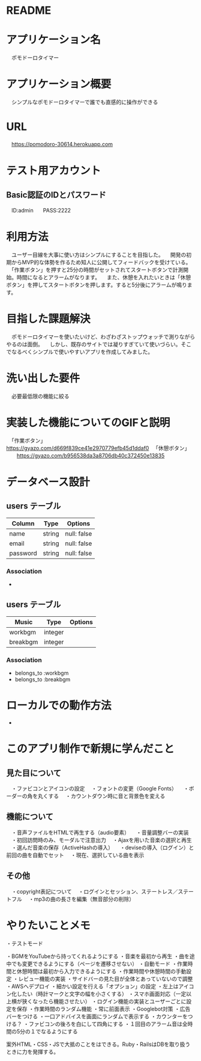 # README

# アプリケーション名
　ポモドーロタイマー

# アプリケーション概要
　シンプルなポモドーロタイマーで誰でも直感的に操作ができる

# URL
　https://pomodoro-30614.herokuapp.com

# テスト用アカウント

## Basic認証のIDとパスワード  
　ID:admin  
　PASS:2222  

# 利用方法
　ユーザー目線を大事に使い方はシンプルにすることを目指した。
　開発の初期からMVP的な体勢を作るため知人に公開してフィードバックを受けている。
　「作業ボタン」を押すと25分の時間がセットされてスタートボタンで計測開始。時間になるとアラームがなります。
　また、休憩を入れたいときは「休憩ボタン」を押してスタートボタンを押します。すると5分後にアラームが鳴ります。

# 目指した課題解決
　ポモドーロタイマーを使いたいけど、わざわざストップウォッチで測りながらやるのは面倒。
　しかし、既存のサイトでは凝りすぎていて使いづらい。そこでなるべくシンプルで使いやすいアプリを作成してみました。

# 洗い出した要件
　必要最低限の機能に絞る

# 実装した機能についてのGIFと説明
　「作業ボタン」
　　https://gyazo.com/d669f839ce41e2970779efb45d1ddaf0
　「休憩ボタン」
　　https://gyazo.com/b956538da3a8706db40c372450e13835

# データベース設計

## users テーブル

| Column   | Type   | Options     |
| -------- | ------ | ----------- |
| name     | string | null: false |
| email    | string | null: false |
| password | string | null: false |


### Association
- 

## users テーブル

| Music      | Type    | Options |
| ---------- | ------- | ------- |
| workbgm    | integer |         |
| breakbgm   | integer |         |

### Association

- belongs_to :workbgm
- belongs_to :breakbgm

# ローカルでの動作方法
-

# このアプリ制作で新規に学んだこと

## 見た目について
　・ファビコンとアイコンの設定
　・フォントの変更（Google Fonts）
　・ボーダーの角を丸くする
　・カウントダウン時に音と背景色を変える

## 機能について
　・音声ファイルをHTMLで再生する（audio要素）
　・音量調整バーの実装
　・初回訪問時のみ、モーダルで注意出力
　・Ajaxを用いた音楽の選択と再生
　・選んだ音楽の保存（ActiveHashの導入）
　・deviseの導入（ログイン）と前回の曲を自動でセット
　・現在、選択している曲を表示

## その他
　・copyright表記について
　・ログインとセッション、ステートレス／ステートフル
　・mp3の曲の長さを編集（無音部分の削除）

# やりたいことメモ
 ・テストモード

 ・BGMをYouTubeから持ってくれるようにする
 ・音楽を最初から再生
 ・曲を途中でも変更できるようにする（ページを遷移させない）
 ・自動モード
 ・作業時間と休憩時間は最初から入力できるようにする
 ・作業時間や休憩時間の手動設定
 ・レビュー機能の実装
 ・サイドバーの見た目が全体とあっていないので調整
 ・AWSへデプロイ
 ・細かい設定を行える「オプション」の設定
 ・左上はアイコン化したい（時計マークと文字の幅を小さくする）
 ・スマホ画面対応（一定以上横が狭くなったら機能させたい）
 ・ログイン機能の実装とユーザーごとに設定を保存
 ・作業時間のランダム機能
 ・常に前面表示
 ・Googlebot対策
 ・広告バーをつける
 ・一口アドバイスを画面にランダムで表示する
 ・カウンターをつける？
 ・ファビコンの後ろを白にして四角にする
 ・１回目のアラーム音は全時間の5分の１でなるようにする

 案外HTML・CSS・JSで大抵のことをはできる。Ruby・RailsはDBを取り扱うときに力を発揮する。